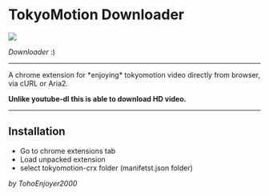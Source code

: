 # TokyoMotion Downloader

<img src="https://i.ibb.co/j47Z9Hs/logo.gif">

*Downloader* 
:)
<hr>
A chrome extension for *enjoying* tokyomotion video directly from browser, via cURL or Aria2.

**Unlike youtube-dl this is able to download HD video.**

<hr>

## Installation

-   Go to chrome extensions tab
-   Load unpacked extension
-   select tokyomotion-crx folder (manifetst.json folder)

*by TohoEnjoyer2000*
